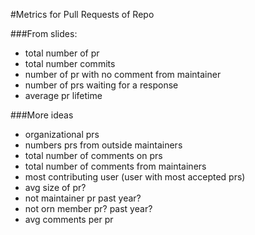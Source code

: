 #Metrics for Pull Requests of Repo


###From slides:
 - total number of pr 
 - total number commits
 - number of pr with no comment from maintainer
 - number of prs waiting for a response
 - average pr lifetime

###More ideas
 - organizational prs
 - numbers prs from outside maintainers
 - total number of comments on prs
 - total number of comments from maintainers
 - most contributing user (user with most accepted prs)
 - avg size of pr?
 - not maintainer pr past year?
 - not orn member pr? past year?
 - avg comments per pr
 
